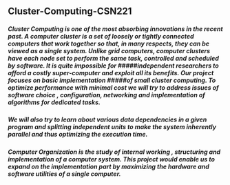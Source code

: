 ## Cluster-Computing-CSN221
##### **Cluster Computing** is one of the most absorbing innovations in the recent past. A computer cluster is a set of loosely or tightly connected computers that work together so that, in many respects, they can be viewed as a single system. Unlike grid computers, computer clusters have each node set to perform the same task, controlled and scheduled by software. It is quite impossible for #####independent researchers to afford a costly super-computer and exploit all its benefits. Our project focuses on basic implementation #####of small cluster computing. To optimize performance with minimal cost we will try to address issues of software choice , configuration, networking and implementation of algorithms for dedicated tasks.
##### We will also try to learn about various data dependencies in a given program and splitting independent units to make the system inherently parallel and thus optimizing the execution time.
##### **Computer Organization** is the study of internal working , structuring and implementation of a computer system. This project would enable us to expand on the implementation part by maximizing the hardware and software utilities of a single computer.
